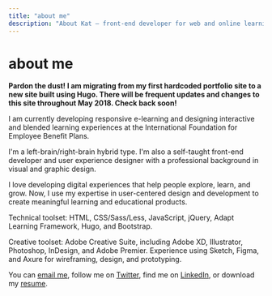 ```yaml
---
title: "about me"
description: "About Kat — front-end developer for web and online learning"
---
```


# about me

**Pardon the dust! I am migrating from my first hardcoded portfolio site to a new site built using Hugo. There will be frequent updates and changes to this site throughout May 2018. Check back soon!**

I am currently developing responsive e-learning and designing interactive and blended learning experiences at the International Foundation for Employee Benefit Plans.

I'm a left-brain/right-brain hybrid type. I'm also a self-taught front-end developer and user experience designer with a professional background in visual and graphic design.

I love developing digital experiences that help people explore, learn, and grow. Now, I use my expertise in user-centered design and development to create meaningful learning and educational products.

Technical toolset: HTML, CSS/Sass/Less, JavaScript, jQuery, Adapt Learning Framework, Hugo, and Bootstrap.

Creative toolset: Adobe Creative Suite, including Adobe XD, Illustrator, Photoshop, InDesign, and Adobe Premier. Experience using Sketch, Figma, and Axure for wireframing, design, and prototyping.

<div>
You can <a href="mailto:{{ .Site.Params.Email }}">email me</a>, follow me on 
        <a href="https://twitter.com/{{ .Site.Params.Twitter }}" target="blank">Twitter</a>, find me on 
        <a href="https://www.linkedin.com/in/{{ .Site.Params.LinkedIn }}" target="blank">LinkedIn</a>, or download my 
        <a href="{{ .Site.BaseURL }}{{ .Site.Params.Resume }}" target="blank" onclick="ga('send', {hitType: 'event',eventCategory: 'CTA',eventAction: 'download'});">resume</a>.
</div>